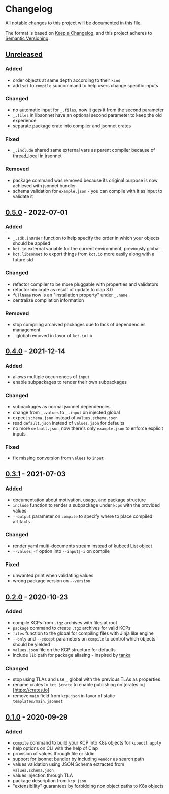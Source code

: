 # Changelog

All notable changes to this project will be documented in this file.

The format is based on [Keep a Changelog](https://keepachangelog.com/en/1.0.0/),
and this project adheres to [Semantic Versioning](https://semver.org/spec/v2.0.0.html).

## [Unreleased]

### Added

- order objects at same depth according to their `kind`
- add `set` to `compile` subcommand to help users change specific inputs

### Changed

- no automatic input for `_.files`, now it gets it from the second parameter
- `_.files` in libsonnet have an optional second parameter to keep the old experience
- separate package crate into compiler and jsonnet crates

### Fixed

- `_.include` shared same external vars as parent compiler because of thread_local in jrsonnet

### Removed

- package command was removed because its original purpose is now achieved with jsonnet bundler
- schema validation for `example.json` - you can compile with it as input to validate it


## [0.5.0] - 2022-07-01

### Added

- `_.sdk.inOrder` function to help specify the order in which your objects should be applied
- `kct.io` external variable for the current environment, previously global `_`
- `kct.libsonnet` to export things from `kct.io` more easily along with a future std

### Changed

- refactor compiler to be more pluggable with properties and validators
- refactor bin crate as result of update to clap 3.0
- `fullName` now is an "installation property" under `_.name`
- centralize compilation information

### Removed

- stop compiling archived packages due to lack of dependencies management
- `_` global removed in favor of `kct.io` lib

## [0.4.0] - 2021-12-14

### Added

- allows multiple occurrences of `input`
- enable subpackages to render their own subpackages

### Changed

- subpackages as normal jsonnet dependencies
- change from `_.values` to `_.input` on injected global
- expect `schema.json` instead of `values.schema.json`
- read `default.json` instead of `values.json` for defaults
- no more `default.json`, now there's only `example.json` to enforce explicit inputs

### Fixed

- fix missing conversion from `values` to `input`

## [0.3.1] - 2021-07-03

### Added

- documentation about motivation, usage, and package structure
- `include` function to render a subpackage under `kcps` with the provided values
- `--output` parameter on `compile` to specify where to place compiled artifacts

### Changed

- render yaml multi-documents stream instead of kubectl List object
- `--values|-f` option into `--input|-i` on compile

### Fixed

- unwanted print when validating values
- wrong package version on `--version`

## [0.2.0] - 2020-10-23

### Added

- compile KCPs from `.tgz` archives with files at root
- `package` command to create `.tgz` archives for valid KCPs
- `files` function to the global for compiling files with Jinja like engine
- `--only` and `--except` parameters on `compile` to control which objects should be yielded
- `values.json` file on the KCP structure for defaults
- include `lib` path for package aliasing - inspired by [tanka](https://tanka.dev/tutorial/k-lib#aliasing)

### Changed

- stop using TLAs and use `_` global with the previous TLAs as properties
- rename crates to `kct_$crate` to enable publishing on [crates.io][https://crates.io]
- remove `main` field from `kcp.json` in favor of static `templates/main.jsonnet`

## [0.1.0] - 2020-09-29

### Added

- `compile` command to build your KCP into K8s objects for `kubectl apply`
- help options on CLI with the help of Clap
- provision of values through file or stdin
- support for jsonnet bundler by including `vendor` as search path
- values validation using JSON Schema extracted from `values.schema.json`
- values injection through TLA
- package description from `kcp.json`
- "extensibility" guarantees by forbidding non object paths to K8s objects

[Unreleased]: https://github.com/bruno-delfino1995/kct/compare/v0.5.0...HEAD
[0.5.0]: https://github.com/bruno-delfino1995/kct/compare/v0.5.0...v0.4.0
[0.4.0]: https://github.com/bruno-delfino1995/kct/compare/v0.4.0...v0.3.1
[0.3.1]: https://github.com/bruno-delfino1995/kct/compare/v0.3.1...v0.2.0
[0.2.0]: https://github.com/bruno-delfino1995/kct/compare/v0.2.0...v0.1.0
[0.1.0]: https://github.com/bruno-delfino1995/kct/releases/tag/v0.1.0
